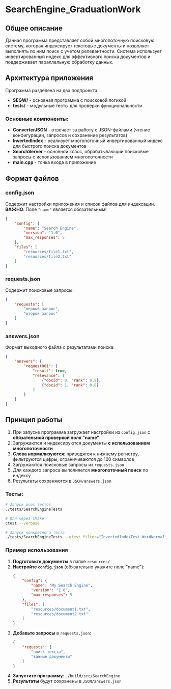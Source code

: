 # SearchEngine_GraduationWork

## Общее описание

Данная программа представляет собой многопоточную поисковую систему, которая индексирует текстовые документы и позволяет выполнять по ним поиск с учетом релевантности. Система использует инвертированный индекс для эффективного поиска документов и поддерживает параллельную обработку данных.

## Архитектура приложения

Программа разделена на два подпроекта:
- **SEGW/** - основная программа с поисковой логикой
- **tests/** - модульные тесты для проверки функциональности

### Основные компоненты:

- **ConverterJSON** - отвечает за работу с JSON-файлами (чтение конфигурации, запросов и сохранение результатов)
- **InvertedIndex** - реализует многопоточный инвертированный индекс для быстрого поиска документов
- **SearchServer** - основной класс, обрабатывающий поисковые запросы с использованием многопоточности
- **main.cpp** - точка входа в приложение

## Формат файлов

### config.json
Содержит настройки приложения и список файлов для индексации.
**ВАЖНО**: Поле `"name"` является обязательным!

```json
{
    "config": {
        "name": "Search Engine",
        "version": "1.0",
        "max_responses": 5
    },
    "files": [
        "resources/file1.txt",
        "resources/file2.txt"
    ]
}
```

### requests.json
Содержит поисковые запросы:

```json
{
    "requests": [
        "первый запрос",
        "второй запрос"
    ]
}
```

### answers.json
Формат выходного файла с результатами поиска:

```json
{
    "answers": {
        "request001": {
            "result": true,
            "relevance": [
                {"docid": 0, "rank": 0.9},
                {"docid": 1, "rank": 0.8}
            ]
        }
    }
}
```

## Принцип работы

1. При запуске программа загружает настройки из `config.json` с **обязательной проверкой поля "name"**
2. Загружаются и индексируются документы **с использованием многопоточности**
3. **Слова нормализуются**: приводятся к нижнему регистру, фильтруются цифры, ограничиваются до 100 символов
4. Загружаются поисковые запросы из `requests.json`
5. Для каждого запроса выполняется **многопоточный поиск** по индексу
6. Результаты сохраняются в `JSON/answers.json`

### Тесты:
```bash
# Запуск всех тестов
./tests/SearchEngineTests

# Или через CMake
ctest --verbose

# Запуск конкретного теста
./tests/SearchEngineTests --gtest_filter="InvertedIndexTest.WordNormalization"
```

### Пример использования

1. **Подготовьте документы** в папке `resources/`
2. **Настройте `config.json`** (обязательно укажите поле "name"):
   ```json
   {
       "config": {
           "name": "My Search Engine",
           "version": "1.0",
           "max_responses": 5
       },
       "files": [
           "resources/document1.txt",
           "resources/document2.txt"
       ]
   }
   ```
3. **Добавьте запросы** в `requests.json`:
   ```json
   {
       "requests": [
           "поиск текста",
           "важные документы"
       ]
   }
   ```
4. **Запустите программу**: `./build/src/SearchEngine`
5. **Результаты** будут сохранены в `JSON/answers.json`

